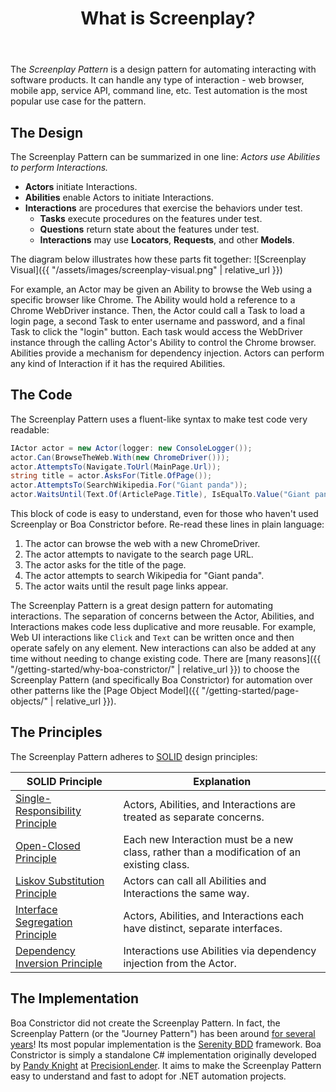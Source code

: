 ﻿---
title: What is Screenplay?
layout: single
permalink: /getting-started/screenplay/
toc: true
---

The *Screenplay Pattern* is a design pattern for automating interacting with software products.
It can handle any type of interaction - web browser, mobile app, service API, command line, etc.
Test automation is the most popular use case for the pattern.


## The Design

The Screenplay Pattern can be summarized in one line:
*Actors use Abilities to perform Interactions.*

 * **Actors** initiate Interactions.
 * **Abilities** enable Actors to initiate Interactions.
 * **Interactions** are procedures that exercise the behaviors under test.
   * **Tasks** execute procedures on the features under test.
   * **Questions** return state about the features under test.
   * **Interactions** may use **Locators**, **Requests**, and other **Models**.

The diagram below illustrates how these parts fit together:
![Screenplay Visual]({{ "/assets/images/screenplay-visual.png" | relative_url }})

For example, an Actor may be given an Ability to browse the Web using a specific browser like Chrome.
The Ability would hold a reference to a Chrome WebDriver instance.
Then, the Actor could call a Task to load a login page, a second Task to enter username and password, and a final Task to click the "login" button.
Each task would access the WebDriver instance through the calling Actor's Ability to control the Chrome browser.
Abilities provide a mechanism for dependency injection.
Actors can perform any kind of Interaction if it has the required Abilities.


## The Code

The Screenplay Pattern uses a fluent-like syntax to make test code very readable:

```csharp
IActor actor = new Actor(logger: new ConsoleLogger());
actor.Can(BrowseTheWeb.With(new ChromeDriver()));
actor.AttemptsTo(Navigate.ToUrl(MainPage.Url));
string title = actor.AsksFor(Title.OfPage());
actor.AttemptsTo(SearchWikipedia.For("Giant panda"));
actor.WaitsUntil(Text.Of(ArticlePage.Title), IsEqualTo.Value("Giant panda"));
```

This block of code is easy to understand, even for those who haven't used Screenplay or Boa Constrictor before.
Re-read these lines in plain language:

1. The actor can browse the web with a new ChromeDriver.
2. The actor attempts to navigate to the search page URL.
3. The actor asks for the title of the page.
4. The actor attempts to search Wikipedia for "Giant panda".
5. The actor waits until the result page links appear.

The Screenplay Pattern is a great design pattern for automating interactions.
The separation of concerns between the Actor, Abilities, and Interactions makes code less duplicative and more reusable.
For example, Web UI interactions like `Click` and `Text` can be written once and then operate safely on any element.
New interactions can also be added at any time without needing to change existing code.
There are [many reasons]({{ "/getting-started/why-boa-constrictor/" | relative_url }})
to choose the Screenplay Pattern (and specifically Boa Constrictor) for automation over other patterns like the
[Page Object Model]({{ "/getting-started/page-objects/" | relative_url }}).


## The Principles

The Screenplay Pattern adheres to [SOLID](https://en.wikipedia.org/wiki/SOLID) design principles: 

| SOLID Principle | Explanation |
| --------------- | ----------- |
| [Single-Responsibility Principle](https://en.wikipedia.org/wiki/Single-responsibility_principle) | Actors, Abilities, and Interactions are treated as separate concerns. |
| [Open-Closed Principle](https://en.wikipedia.org/wiki/Open%E2%80%93closed_principle) | Each new Interaction must be a new class, rather than a modification of an existing class. | 
| [Liskov Substitution Principle](https://en.wikipedia.org/wiki/Liskov_substitution_principle) | Actors can call all Abilities and Interactions the same way. |
| [Interface Segregation Principle](https://en.wikipedia.org/wiki/Interface_segregation_principle) | Actors, Abilities, and Interactions each have distinct, separate interfaces. |
| [Dependency Inversion Principle](https://en.wikipedia.org/wiki/Dependency_inversion_principle) | Interactions use Abilities via dependency injection from the Actor. |


## The Implementation

Boa Constrictor did not create the Screenplay Pattern.
In fact, the Screenplay Pattern (or the "Journey Pattern") has been around
[for several years](https://www.infoq.com/articles/Beyond-Page-Objects-Test-Automation-Serenity-Screenplay/)!
Its most popular implementation is the [Serenity BDD](http://serenity-bdd.info/#/) framework.
Boa Constrictor is simply a standalone C# implementation
originally developed by [Pandy Knight](https://twitter.com/AutomationPanda)
at [PrecisionLender](https://precisionlender.com/).
It aims to make the Screenplay Pattern easy to understand and fast to adopt for .NET automation projects.
